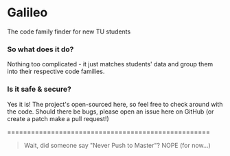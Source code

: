 # Galileo
The code family finder for new TU students

### So what does it do?
Nothing too complicated - it just matches students' data and group them into their respective code families.

### Is it safe & secure?
Yes it is! The project's open-sourced here, so feel free to check around with the code. Should there be bugs, please open an issue here on GitHub (or create a patch make a pull request!)

===================================================

> Wait, did someone say "Never Push to Master"? NOPE (for now...)
